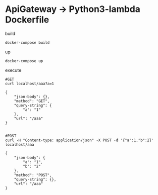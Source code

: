 # ApiGateway -> Python3-lambda Dockerfile

build

```
docker-compose build
```

up

```
docker-compose up
```


execute

```
#GET
curl localhost/aaa?a=1

{
    "json-body": {},
    "method": "GET",
    "query-string": {
        "a": "1"
    },
    "url": "/aaa"
}


#POST
curl -H "Content-type: application/json" -X POST -d '{"a":1,"b":2}' localhost/aaa

{
    "json-body": {
        "a": "1",
        "b": "2"
    },
    "method": "POST",
    "query-string": {},
    "url": "/aaa"
}

```
